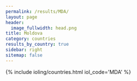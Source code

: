 ```yaml
---
permalink: /results/MDA/
layout: page
header:
  image_fullwidth: head.png
title: Moldova
category: countries
results_by_country: true
sidebar: right
sitemap: false
---
```


{% include ioling/countries.html iol_code='MDA' %}